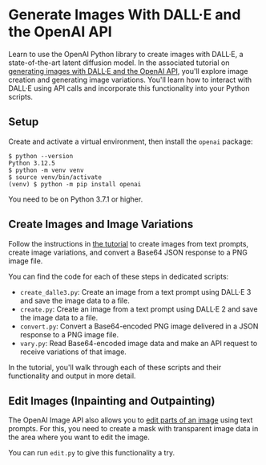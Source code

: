 # Generate Images With DALL·E and the OpenAI API

Learn to use the OpenAI Python library to create images with DALL·E, a state-of-the-art latent diffusion model. In the associated tutorial on [generating images with DALL·E and the OpenAI API](https://realpython.com/generate-images-with-dalle-openai-api/), you'll explore image creation and generating image variations. You'll learn how to interact with DALL·E using API calls and incorporate this functionality into your Python scripts.

## Setup

Create and activate a virtual environment, then install the `openai` package:

```console
$ python --version
Python 3.12.5
$ python -m venv venv
$ source venv/bin/activate
(venv) $ python -m pip install openai
```

You need to be on Python 3.7.1 or higher.

## Create Images and Image Variations

Follow the instructions in [the tutorial](https://realpython.com/generate-images-with-dalle-openai-api/) to create images from text prompts, create image variations, and convert a Base64 JSON response to a PNG image file.

You can find the code for each of these steps in dedicated scripts:

- `create_dalle3.py`: Create an image from a text prompt using DALL·E 3 and save the image data to a file.
- `create.py`: Create an image from a text prompt using DALL·E 2 and save the image data to a file.
- `convert.py`: Convert a Base64-encoded PNG image delivered in a JSON response to a PNG image file.
- `vary.py`: Read Base64-encoded image data and make an API request to receive variations of that image.

In the tutorial, you'll walk through each of these scripts and their functionality and output in more detail.

## Edit Images (Inpainting and Outpainting)

The OpenAI Image API also allows you to [edit parts of an image](https://platform.openai.com/docs/guides/images/edits-dall-e-2-only) using text prompts. For this, you need to create a mask with transparent image data in the area where you want to edit the image.

You can run `edit.py` to give this functionality a try.
